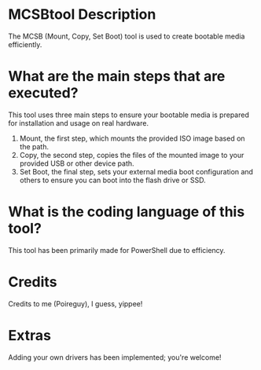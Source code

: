 # MCSBtool Description
The MCSB (Mount, Copy, Set Boot) tool is used to create bootable media efficiently.

# What are the main steps that are executed?
This tool uses three main steps to ensure your bootable media is prepared for installation and usage on real hardware.
1. Mount, the first step, which mounts the provided ISO image based on the path.
2. Copy, the second step, copies the files of the mounted image to your provided USB or other device path.
3. Set Boot, the final step, sets your external media boot configuration and others to ensure you can boot into the flash drive or SSD.

# What is the coding language of this tool?
This tool has been primarily made for PowerShell due to efficiency.

# Credits
Credits to me (Poireguy), I guess, yippee!

# Extras
Adding your own drivers has been implemented; you're welcome!

